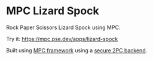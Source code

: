 # MPC Lizard Spock

Rock Paper Scissors Lizard Spock using MPC.

Try it: https://mpc.pse.dev/apps/lizard-spock

Built using [MPC framework](https://github.com/privacy-scaling-explorations/mpc-framework) using a
[secure 2PC backend](https://github.com/privacy-scaling-explorations/emp-wasm-backend).
